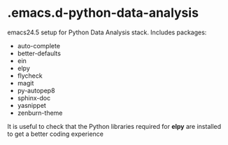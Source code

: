 # .emacs.d-python-data-analysis
emacs24.5 setup for Python Data Analysis stack. Includes packages:

* auto-complete
* better-defaults
* ein
* elpy
* flycheck
* magit
* py-autopep8
* sphinx-doc
* yasnippet
* zenburn-theme

It is useful to check that the Python libraries required for **elpy** are installed to get a better coding experience
